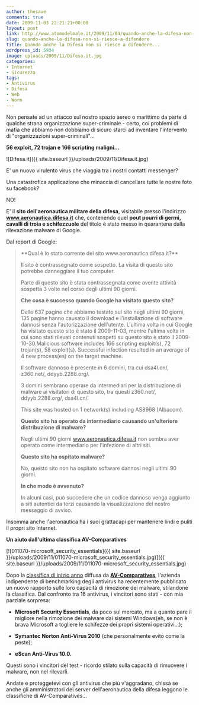 ```yaml
---
author: thesave
comments: true
date: 2009-11-03 22:21:21+00:00
layout: post
link: http://www.atomodelmale.it/2009/11/04/quando-anche-la-difesa-non-si-riesce-a-difendere/
slug: quando-anche-la-difesa-non-si-riesce-a-difendere
title: Quando anche la Difesa non si riesce a difendere...
wordpress_id: 5934
image: uploads/2009/11/Difesa.it.jpg
categories:
- Internet
- Sicurezza
tags:
- Antivirus
- Difesa
- Web
- Worm
---
```


Non pensate ad un attacco sul nostro spazio aereo o marittimo da parte di qualche strana organizzazione super-criminale - certo, coi problemi di mafia che abbiamo non dobbiamo di sicuro starci ad inventare l'intervento di "organizzazioni super-criminali"...

**56 exploit, 72 trojan e 166 scripting maligni...**

![Difesa.it]({{ site.baseurl }}/uploads/2009/11/Difesa.it.jpg)

E' un nuovo virulento virus che viaggia tra i nostri contatti messenger?

Una catastrofica applicazione che minaccia di cancellare tutte le nostre foto su facebook?

NO!

E' il **sito dell'aeronautica militare della difesa**, visitabile presso l'indirizzo **www.aeronautica.difesa.it** che, contenendo quel **pout pourri di germi, cavalli di troia e schifezzuole** del titolo è stato messo in quarantena dalla rilevazione malware di Google.

Dal report di Google:

<blockquote>**Qual è lo stato corrente del sito www.aeronautica.difesa.it?**

Il sito è contrassegnato come sospetto. La visita di questo sito potrebbe danneggiare il tuo computer.

Parte di questo sito è stata contrassegnata come avente attività sospetta 3 volte nel corso degli ultimi 90 giorni.

**Che cosa è successo quando Google ha visitato questo sito?**

Delle 637 pagine che abbiamo testato sul sito negli ultimi 90 giorni, 135 pagine hanno causato il download e l'installazione di software dannosi senza l'autorizzazione dell'utente. L'ultima volta in cui Google ha visitato questo sito è stato il 2009-11-03, mentre l'ultima volta in cui sono stati rilevati contenuti sospetti su questo sito è stato il 2009-10-30.Malicious software includes 166 scripting exploit(s), 72 trojan(s), 58 exploit(s). Successful infection resulted in an average of 4 new process(es) on the target machine.

Il software dannoso è presente in 6 domini, tra cui dsa4l.cn/, z360.net/, ddyyb.2288.org/.

3 domini sembrano operare da intermediari per la distribuzione di malware ai visitatori di questo sito, tra questi z360.net/, ddyyb.2288.org/, dsa4l.cn/.

This site was hosted on 1 network(s) including AS8968 (Albacom).

**Questo sito ha operato da intermediario causando un'ulteriore distribuzione di malware?**

Negli ultimi 90 giorni www.aeronautica.difesa.it non sembra aver operato come intermediario per l'infezione di altri siti.

**Questo sito ha ospitato malware?**

No, questo sito non ha ospitato software dannosi negli ultimi 90 giorni.

**In che modo è avvenuto?**

In alcuni casi, può succedere che un codice dannoso venga aggiunto a siti autentici da terzi causando la visualizzazione del nostro messaggio di avviso.</blockquote>

Insomma anche l'aeronautica ha i suoi grattacapi per mantenere lindi e puliti il propri sito Internet.

**Un aiuto dall'ultima classifica AV-Comparatives**

[![011070-microsoft_security_essentials]({{ site.baseurl }}/uploads/2009/11/011070-microsoft_security_essentials.jpg)]({{ site.baseurl }}/uploads/2009/11/011070-microsoft_security_essentials.jpg)

Dopo la [classifica di inizio anno](/2009/01/21/paura-dei-virus-diamo-un-occhiata-alla-classifica-di-av-comparatives-per-scegliere-lantivirus-adatto-alle-nostre-esigenze.html) diffusa da [**AV-Comparatives**](http://www.av-comparatives.org/), l'azienda indipendente di benchmarking degli antivirus ha recentemente pubblicato un nuovo rapporto sulle loro capacità di rimozione dei malware, stilandone la classifica.
Dal confronto tra 16 antivirus, i vincitori sono stati - con mia parziale sorpresa:

	
  * **Microsoft Security Essentials**, da poco sul mercato, ma a quanto pare il migliore nella rimozione dei malware dai sistemi Windows(eh, se non è brava Microsoft a togliere le schifezze dei propri sistemi operativi...);

	
  * **Symantec Norton Anti-Virus 2010** (che personalmente evito come la peste);

	
  * **eScan Anti-Virus 10.0.**

Questi sono i vincitori del test - ricordo stilato sulla capacità di rimuovere i malware, non nel rilevarli.

Andate e proteggetevi con gli antivirus che più v'aggradano, chissà se anche gli amministratori dei server dell'aeronautica della difesa leggono le classifiche di AV-Comparatives...

